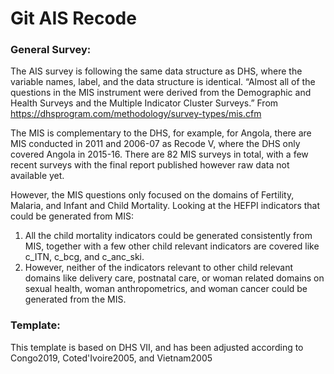 # Git AIS Recode 
### General Survey: 
The AIS survey is following the same data structure as DHS, where the variable names, label, and the data structure is identical.
“Almost all of the questions in the MIS instrument were derived from the Demographic and Health Surveys and the Multiple Indicator Cluster Surveys.” From <https://dhsprogram.com/methodology/survey-types/mis.cfm> 

The MIS is complementary to the DHS, for example, for Angola, there are MIS conducted in 2011 and 2006-07 as Recode V, where the DHS only covered Angola in 2015-16. There are 82 MIS surveys in total, with a few recent surveys with the final report published however raw data not available yet.
 
However, the MIS questions only focused on the domains of Fertility, Malaria, and Infant and Child Mortality. Looking at the HEFPI indicators that could be generated from MIS:
1. All the child mortality indicators could be generated consistently from MIS, together with a few other child relevant indicators are covered like c_ITN, c_bcg, and c_anc_ski.
2. However, neither of the indicators relevant to other child relevant domains like delivery care, postnatal care, or woman related domains on sexual health, woman anthropometrics, and woman cancer could be generated from the MIS.

### Template:
This template is based on DHS VII, and has been adjusted according to Congo2019, Coted'Ivoire2005, and Vietnam2005
